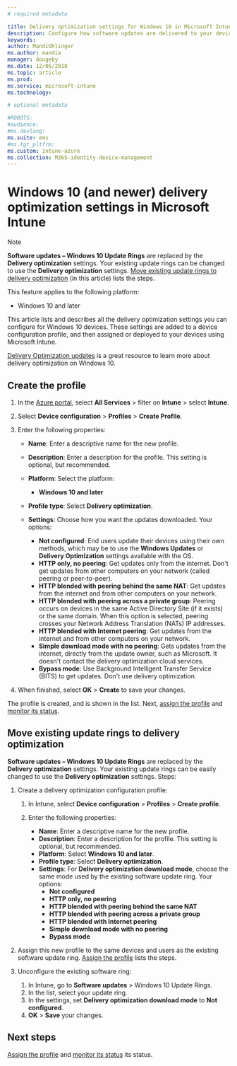 ```yaml
---
# required metadata

title: Delivery optimization settings for Windows 10 in Microsoft Intune - Azure | Microsoft Docs
description: Configure how software updates are delivered to your devices using the delivery optimization cloud services available with Windows 10 and later devices. In Intune, create a device configuration profile to install updates from the internet. Also see how to replace existing update rings with a delivery optimization profile.
keywords:
author: MandiOhlinger
ms.author: mandia
manager: dougeby
ms.date: 12/05/2018
ms.topic: article
ms.prod:
ms.service: microsoft-intune
ms.technology:

# optional metadata

#ROBOTS:
#audience:
#ms.devlang:
ms.suite: ems
#ms.tgt_pltfrm:
ms.custom: intune-azure
ms.collection: M365-identity-device-management
---
```


# Windows 10 (and newer) delivery optimization settings in Microsoft Intune

> [!NOTE]
> **Software updates – Windows 10 Update Rings** are replaced by the **Delivery optimization** settings. Your existing update rings can be changed to use the **Delivery optimization** settings. [Move existing update rings to delivery optimization](#move-existing-update-rings-to-delivery-optimization) (in this article) lists the steps. 


This feature applies to the following platform:

- Windows 10 and later

This article lists and describes all the delivery optimization settings you can configure for Windows 10 devices. These settings are added to a device configuration profile, and then assigned or deployed to your devices using Microsoft Intune.

[Delivery Optimization updates](https://docs.microsoft.com/windows/deployment/update/waas-delivery-optimization) is a great resource to learn more about delivery optimization on Windows 10.

## Create the profile

1. In the [Azure portal](https://portal.azure.com), select **All Services** > filter on **Intune** > select **Intune**.

2. Select **Device configuration** > **Profiles** > **Create Profile**.

3. Enter the following properties:

    - **Name**: Enter a descriptive name for the new profile.
    - **Description**: Enter a description for the profile. This setting is optional, but recommended.
    - **Platform**: Select the platform:  

        - **Windows 10 and later**

    - **Profile type**: Select **Delivery optimization**.
    - **Settings**: Choose how you want the updates downloaded. Your options: 

        - **Not configured​**: End users update their devices using their own methods, which may be to use the **Windows Updates** or **Delivery Optimization** settings available with the OS.
        - **HTTP only, no peering​**: Get updates only from the internet. Don't get updates from other computers on your network (called peering or peer-to-peer).
        - **HTTP blended with peering behind the same NAT**: Get updates from the internet and from other computers on your network. 
        - **HTTP blended with peering across a private group​**: Peering occurs on devices in the same Active Directory Site (if it exists) or the same domain. When this option is selected, peering crosses your Network Address Translation (NATs) IP addresses.
        - **HTTP blended with Internet peering​**: Get updates from the internet and from other computers on your network.
        - **Simple download mode with no peering​**: Gets updates from the internet, directly from the update owner, such as Microsoft. It doesn't contact the delivery optimization cloud services.
        - **Bypass mode**: Use Background Intelligent Transfer Service (BITS) to get updates. Don't use delivery optimization.

4. When finished, select **OK** > **Create** to save your changes.

The profile is created, and is shown in the list. Next, [assign the profile](device-profile-assign.md) and [monitor its status](device-profile-monitor.md).

## Move existing update rings to delivery optimization

**Software updates – Windows 10 Update Rings** are replaced by the **Delivery optimization** settings. Your existing update rings can be easily changed to use the **Delivery optimization** settings. Steps:

1. Create a delivery optimization configuration profile:

    1. In Intune, select **Device configuration** > **Profiles** > **Create profile**.
    2. Enter the following properties:

        - **Name**: Enter a descriptive name for the new profile.
        - **Description**: Enter a description for the profile. This setting is optional, but recommended.
        - **Platform**: Select **Windows 10 and later**.
        - **Profile type**: Select **Delivery optimization**.
        - **Settings**: For **Delivery optimization download mode**, choose the same mode used by the existing software update ring. Your options:
            - **Not configured​**
            - **HTTP only, no peering​**
            - **HTTP blended with peering behind the same NAT**
            - **HTTP blended with peering across a private group​**
            - **HTTP blended with Internet peering​**
            - **Simple download mode with no peering​**
            - **Bypass mode**

2. Assign this new profile to the same devices and users as the existing software update ring. [Assign the profile](device-profile-assign.md) lists the steps.

3. Unconfigure the existing software ring:
    1. In Intune, go to **Software updates** > Windows 10 Update Rings.
    2. In the list, select your update ring.
    3. In the settings, set **Delivery optimization download mode** to **Not configured**.
    4. **OK** > **Save** your changes.

## Next steps

[Assign the profile](device-profile-assign.md) and [monitor its status](device-profile-monitor.md) its status.
